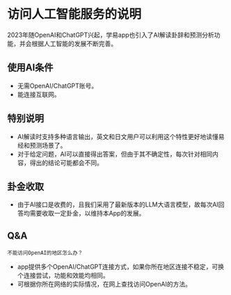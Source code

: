 # 访问人工智能服务的说明
2023年随OpenAI和ChatGPT兴起，学易app也引入了AI解读卦辞和预测分析功能，并会根据人工智能的发展不断完善。
## 使用AI条件
- 无需OpenAI/ChatGPT账号。
- 能连接互联网。
## 特别说明
- AI解读时支持多种语言输出，英文和日文用户可以利用这个特性更好地读懂易经和预测场景了。
- 对于给定问题，AI可以直接得出答案，但由于其不确定性，每次针对相同内容，得出的结论可能都会不同。
## 卦金收取
- 由于AI接口是收费的，且我们采用了最新版本的LLM大语言模型，故每次AI回答均需要收取一定卦金，以维持本App的发展。
## Q&A
```
不能访问OpenAI的地区怎么办？
```
- app提供多个OpenAI/ChatGPT连接方式，如果你所在地区连接不稳定，可换个连接尝试，功能和效能均相同。
- 可根据你所在网络的实际情况，在网上查找访问OpenAI的方法。